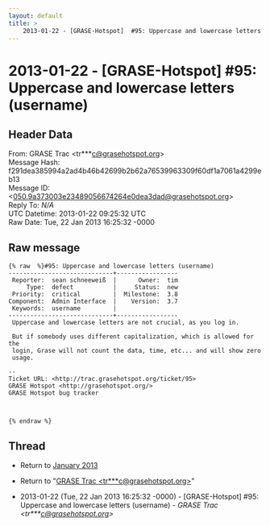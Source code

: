 ```yaml
---
layout: default
title: >
    2013-01-22 - [GRASE-Hotspot]  #95: Uppercase and lowercase letters (username)
---
```


# 2013-01-22 - [GRASE-Hotspot]  #95: Uppercase and lowercase letters (username)

## Header Data

From: GRASE Trac \<tr***c@grasehotspot.org\><br>
Message Hash: f291dea385994a2ad4b46b42699b2b62a76539963309f60df1a7061a4299eb13<br>
Message ID: \<050.9a373003e23489056674264e0dea3dad@grasehotspot.org\><br>
Reply To: _N/A_<br>
UTC Datetime: 2013-01-22 09:25:32 UTC<br>
Raw Date: Tue, 22 Jan 2013 16:25:32 -0000<br>

## Raw message

```
{% raw  %}#95: Uppercase and lowercase letters (username)
-----------------------------+-----------------
 Reporter:  sean schneeweiß  |      Owner:  tim
     Type:  defect           |     Status:  new
 Priority:  critical         |  Milestone:  3.8
Component:  Admin Interface  |    Version:  3.7
 Keywords:  username         |
-----------------------------+-----------------
 Uppercase and lowercase letters are not crucial, as you log in.

 But if somebody uses different capitalization, which is allowed for the
 login, Grase will not count the data, time, etc... and will show zero
 usage.

-- 
Ticket URL: <http://trac.grasehotspot.org/ticket/95>
GRASE Hotspot <http://grasehotspot.org/>
GRASE Hotspot bug tracker



{% endraw %}
```

## Thread

+ Return to [January 2013](/archive/2013/01)

+ Return to "[GRASE Trac <tr***c<span>@</span>grasehotspot.org>](/authors/tr___c_at_grasehotspot_org)"

+ 2013-01-22 (Tue, 22 Jan 2013 16:25:32 -0000) - [GRASE-Hotspot]  #95: Uppercase and lowercase letters (username) - _GRASE Trac \<tr***c@grasehotspot.org\>_

